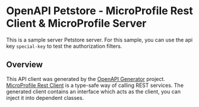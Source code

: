 # OpenAPI Petstore - MicroProfile Rest Client & MicroProfile Server

This is a sample server Petstore server. For this sample, you can use the api key `special-key` to test the authorization filters.

## Overview
This API client was generated by the [OpenAPI Generator](https://openapi-generator.tech) project.
[MicroProfile Rest Client](https://github.com/eclipse/microprofile-rest-client) is a type-safe way of calling
REST services. The generated client contains an interface which acts as the client, you can inject it into dependent classes.

